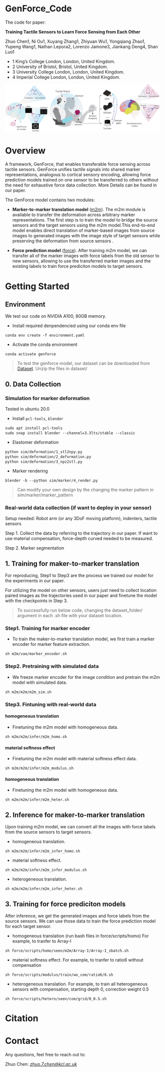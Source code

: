 # GenForce_Code

The code for paper:

**Training Tactile Sensors to Learn Force Sensing from Each Other**

Zhuo Chen1, Ni Ou1, Xuyang Zhang1, Zhiyuan Wu1, Yongqiang Zhao1, Yupeng Wang1, Nathan Lepora2, Lorenzo Jamone3, Jiankang Deng4, Shan Luo1

- 1 King’s College London, London, United Kingdom.
- 2 University of Bristol, Bristol, United Kingdom.
- 3 University College London, London, United Kingdom.
- 4 Imperial College London, London, United Kingdom.


![image](assets/cover.jpg)

# Overview
A framework, GenForce, that enables transferable force sensing across tactile sensors. GenForce unifies tactile signals into shared marker representations, analogous to cortical sensory encoding, allowing force prediction models trained on one sensor to be transferred to others without the need for exhaustive force data collection.  More Details can be found in our paper.

The GenForce model contains two modules:

* **Marker-to-marker translation model** ([m2m](/m2m)). The m2m module is available to transfer the deformation across arbitrary marker representations. The first step is to train the model to bridge the source sensors and the target sensors using the m2m model.This end-to-end model enables direct translation of marker-based images from source images to generated images with the image style of target sensors while preserving the deformation from source sensors .

* **Force prediction model** ([force](/m2m)). After training m2m model, we can transfer all of the marker images with force labels from the old sensor to new sensors, allowing to use the transferred marker images and the existing labels to train force prediciton models to target sensors.

# Getting Started
## Environment
We test our code on NVIDIA A100, 80GB memory. 
- Install required denpendencied using our conda env file
```
conda env create -f environment.yaml
```
- Activate the conda environment
```
conda activate genforce
```
> To test the genforce model, our dataset can be downloaded from [Dataset](). Unzip the files in dataset/
## 0. Data Collection

### Simulation for marker deformation

Tested in ubuntu 20.0

- Install `pcl-tools`, `blender`
```
sudo apt install pcl-tools
sudo snap install blender --channel=3.3lts/stable --classic
```
- Elastomer deformation 
```
python sim/deformation/1_stl2npy.py
python sim/deformation/2_deformation.py
python sim/deformation/3_npz2stl.py
```
- Marker rendering
```
blender -b --python sim/marker/4_render.py
```
> Can modify your own design by the changing the marker pattern in sim/marker/marker_pattern

### Real-world data collection (if want to deploy in your sensor)
Setup needed: Robot arm (or any 3DoF moving platform), indenters, tactile sensors

Step 1. Collect the data by referring to the trajectory in our paper. If want to use material compensation, force-depth curved needed to be measured.

Step 2. Marker segmentation

## 1. Training for maker-to-marker translation

For reproducing, Step1 to Step3 are the process we trained our model for the experiments in our paper.

For utilizing the model on other sensors, users just need to collect location paired images as the trajectories used in our paper and finetune the model with the checkpoints in Step 3.

> To successfully run below code, changing the dataset_folder/ argument in each .sh file with your dataset location.

### Step1. Training for marker encoder
- To train the maker-to-marker translation model, we first train a marker encoder for marker feature extraction. 
```
sh m2m/vae/marker_encoder.sh
```
### Step2. Pretraining with simulated data
- We freeze marker encoder for the image condition and pretrain the m2m model with simulated data. 
```
sh m2m/m2m/m2m_sim.sh
```
### Step3. Fintuning with real-world data 
#### homogeneous translation
- Finetuning the m2m model with homogeneous data. 
```
sh m2m/m2m/infer/m2m_homo.sh
```
#### material softness effect
- Finetuning the m2m model with material softness effect data. 
```
sh m2m/m2m/infer/m2m_modulus.sh
```
#### homogeneous translation
- Finetuning the m2m model with homogeneous data. 
```
sh m2m/m2m/infer/m2m_heter.sh
```
## 2. Inference for maker-to-marker translation

Upon training m2m model, we can convert all the images with force labels from the source sensors to target sensors.
- homogeneous translation. 
```
sh m2m/m2m/infer/m2m_infer_homo.sh
```
- material softness effect. 
```
sh m2m/m2m/infer/m2m_infer_modulus.sh
```
- heterogeneous translation. 
```
sh m2m/m2m/infer/m2m_infer_heter.sh
```
## 3. Training for force prediciton models
After inference, we get the generated images and force labels from the source sensors. We can use those data to train the force prediction model for each target sensor.
- homogeneous translation (run bash files in force/scripts/homo)
For example, to tranfer to Array-I
```
sh force/scripts/homo/seen/m2m/Array-I/Array-I_sbatch.sh
```
- material softness effect. 
For example, to tranfer to ratio6 without compensation
```
sh force/scripts/modulus/train/wo_com/ratio6/6.sh
```
- heterogeneous translation. 
For example, to train all heterogeneous sensors with compensation, starting depth 0, correction weight 0.5
```
sh force/scripts/hetero/seen/com/grid/0_0.5.sh
```
# Citation 

# Contact
Any questions, feel free to reach out to:

Zhuo Chen: *zhuo.7.chen@kcl.ac.uk*